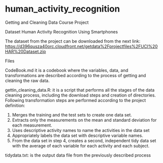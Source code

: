 # human_activity_recognition
Getting and Cleaning Data Course Project

Dataset
Human Activity Recognition Using Smartphones

The dataset from the project can be downloaded from the next link:
https://d396qusza40orc.cloudfront.net/getdata%2Fprojectfiles%2FUCI%20HAR%20Dataset.zip

Files

CodeBook.md it is a codebook where the variables, data, and transformations are described according to the process of getting and cleaning the raw data.

gettin_cleaning_data.R: it is a script that performs all the stages of the data cleaning process, including the download steps and creation of directories. Following transformation steps are performed according to the project definition:
1.	Merges the training and the test sets to create one data set.
2.	Extracts only the measurements on the mean and standard deviation for each measurement.
3.	Uses descriptive activity names to name the activities in the data set
4.	Appropriately labels the data set with descriptive variable names.
5.	From the data set in step 4, creates a second, independent tidy data set with the average of each variable for each activity and each subject.

tidydata.txt: is the output data file from the previously described process
